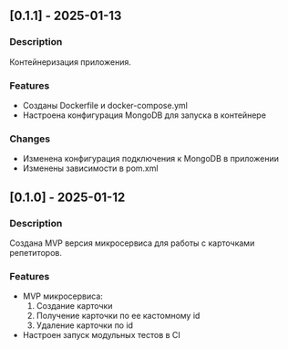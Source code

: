 ## [0.1.1] - 2025-01-13

### Description
Контейнеризация приложения.
### Features
- Созданы Dockerfile и docker-compose.yml
- Настроена конфигурация MongoDB для запуска в контейнере
### Changes
- Изменена конфигурация подключения к MongoDB в приложении
- Изменены зависимости в pom.xml

## [0.1.0] - 2025-01-12 

### Description
Создана MVP версия микросервиса для работы с карточками репетиторов.
### Features
- MVP микросервиса:
  1. Создание карточки
  2. Получение карточки по ее кастомному id
  3. Удаление карточки по id
- Настроен запуск модульных тестов в CI
